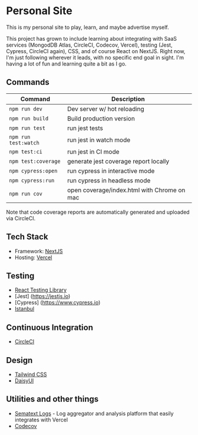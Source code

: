 # Personal Site

This is my personal site to play, learn, and maybe advertise myself.

This project has grown to include learning about integrating with SaaS services (MongodDB Atlas, CircleCI, Codecov, Vercel), testing (Jest, Cypress, CircleCI again), CSS, and of course React on NextJS. Right now, I'm just following wherever it leads, with no specific end goal in sight. I'm having a lot of fun and learning quite a bit as I go.

## Commands

| Command              | Description                                 |
| -------------------- | ------------------------------------------- |
| `npm run dev`        | Dev server w/ hot reloading                 |
| `npm run build`      | Build production version                    |
| `npm run test`       | run jest tests                              |
| `npm run test:watch` | run jest in watch mode                      |
| `npm test:ci`        | run jest in CI mode                         |
| `npm test:coverage`  | generate jest coverage report locally       |
| `npm cypress:open`   | run cypress in interactive mode             |
| `npm cypress:run`    | run cypress in headless mode                |
| `npm run cov`        | open coverage/index.html with Chrome on mac |

Note that code coverage reports are automatically generated and uploaded via CircleCI.

## Tech Stack

- Framework: [NextJS](https://nextjs.org/)
- Hosting: [Vercel](https://vercel.com)

## Testing

- [React Testing Library](https://testing-library.com/docs/react-testing-library/intro/)
- [Jest] (<https://jestjs.io>)
- [Cypress] (<https://www.cypress.io>)
- [Istanbul](https://istanbul.js.org)

## Continuous Integration

- [CircleCI](https://circleci.com/)

## Design

- [Tailwind CSS](tailwindcss.com)
- [DaisyUI](https://daisyui.com/)

## Utilities and other things

- [Sematext Logs](https://sematext.com/) - Log aggregator and analysis platform that easily integrates with Vercel
- [Codecov](https://codecov.com/)
